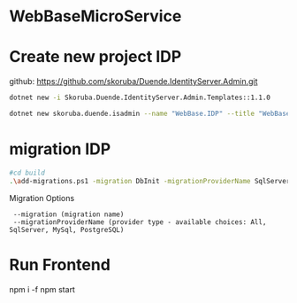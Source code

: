 # WebBaseMicroService

# Create new project IDP
github: https://github.com/skoruba/Duende.IdentityServer.Admin.git

```sh 
dotnet new -i Skoruba.Duende.IdentityServer.Admin.Templates::1.1.0

dotnet new skoruba.duende.isadmin --name "WebBase.IDP" --title "WebBase.IDP" --adminemail "admin@gmail.com" --adminpassword "Admin@123" --adminrole ADMIN --adminclientid "WebBase.IDP" --adminclientsecret "WebBase.IDP" --dockersupport true
```
# migration IDP
```sh 
#cd build
.\add-migrations.ps1 -migration DbInit -migrationProviderName SqlServer
```

Migration Options
```
 --migration (migration name)
 --migrationProviderName (provider type - available choices: All, SqlServer, MySql, PostgreSQL)
 ```

# Run Frontend
npm i -f
npm start